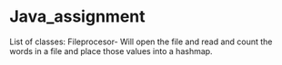 # Java_assignment

List of classes:
Fileprocesor- Will open the file and read and count the words in a file and place those values into a hashmap.
              
              
